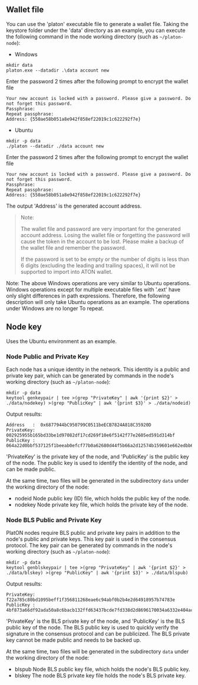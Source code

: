  

## Wallet file

 

You can use the 'platon' executable file to generate a wallet file. Taking the keystore folder under the 'data' directory as an example, you can execute the following command in the node working directory (such as `~/platon-node`):

 

- Windows

 

```
mkdir data
platon.exe --datadir .\data account new
```

 

Enter the password 2 times after the following prompt to encrypt the wallet file

 

```
Your new account is locked with a password. Please give a password. Do not forget this password.
Passphrase:
Repeat passphrase:
Address: {550ae58b051a8e942f858ef22019c1c622292f7e}
```

 

- Ubuntu

 

```
mkdir -p data
./platon --datadir ./data account new
```

 

Enter the password 2 times after the following prompt to encrypt the wallet file

 

```
Your new account is locked with a password. Please give a password. Do not forget this password.
Passphrase:
Repeat passphrase:
Address: {550ae58b051a8e942f858ef22019c1c622292f7e}
```

 

The output 'Address' is the generated account address.

> Note: 
> 
> The wallet file and password are very important for the generated account address. Losing the wallet file or forgetting the password will cause the token in the account to be lost. Please make a backup of the wallet file and remember the password.
> 
> If the password is set to be empty or the number of digits is less than 6 digits (excluding the leading and trailing spaces), it will not be supported to import into ATON wallet.

 

Note: The above Windows operations are very similar to Ubuntu operations. Windows operations except for multiple executable files with '.ext' have only slight differences in path expressions. Therefore, the following description will only take Ubuntu operations as an example. The operations under Windows are no longer To repeat.

 

## Node key

 

Uses the Ubuntu environment as an example.

 

### Node Public and Private Key

 

Each node has a unique identity in the network. This identity is a public and private key pair, which can be generated by commands in the node's working directory (such as `~/platon-node`):


```
mkdir -p data
keytool genkeypair | tee >(grep "PrivateKey" | awk '{print $2}' > ./data/nodekey) >(grep "PublicKey" | awk '{print $3}' > ./data/nodeid)
```

Output results:

```
Address   :  0x6877944bC950799C0511beECB7824A818C35920D
PrivateKey:  002925955b165bd33be1d97082df17cd269f10e6f5142f77e2605ed591d314bf
PublicKey :  064a22d0bbf537125f1beeab0efcf77b0a62680d44f5b66a2d12574b159601e662edbb6b57aea5eafabbff8ba5157ef613fe4b176cb8d97ea4951b6815748973
```

 

'PrivateKey' is the private key of the node, and 'PublicKey' is the public key of the node. The public key is used to identify the identity of the node, and can be made public.

 

At the same time, two files will be generated in the subdirectory `data` under the working directory of the node:

- nodeid  Node public key (ID) file, which holds the public key of the node.
- nodekey  Node private key file, which holds the private key of the node.

 

### Node BLS Public and Private Key

 

PlatON nodes require BLS public and private key pairs in addition to the node's public and private keys. This key pair is used in the consensus protocol. The key pair can be generated by commands in the node's working directory (such as `~/platon-node`):

 

```
mkdir -p data
keytool genblskeypair | tee >(grep "PrivateKey" | awk '{print $2}' > ./data/blskey) >(grep "PublicKey" | awk '{print $3}' > ./data/blspub)
```

Output results:

```
PrivateKey:  f22a785c80bd1095beff1f356811268eae6c94abf0b2b4e2d64918957b74783e
PublicKey :  4bf873a66df92ada50a8c6bacb132ffd63437bcde7fd338d2d8696170034a6332e404ac3abb50326ee517ec5f63caf12891ce794ed14f8528fa7c54bc0ded7c5291f708116bb8ee8adadf1e88588866325d764230f4a45929d267a9e8f264402
```

 

'PrivateKey' is the BLS private key of the node, and 'PublicKey' is the BLS public key of the node. The BLS public key is used to quickly verify the signature in the consensus protocol and can be publicized. The BLS private key cannot be made public and needs to be backed up.

 

At the same time, two files will be generated in the subdirectory `data` under the working directory of the node:

- blspub  Node BLS public key file, which holds the node's BLS public key.
- blskey  The node BLS private key file holds the node's BLS private key.